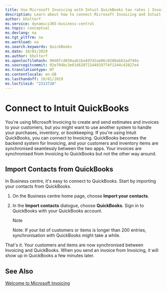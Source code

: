 ```yaml
---
title: Use Microsoft Invoicing with Intuit QuickBooks tax rates | Invoicing
description: Learn about how to connect Microsoft Invoicing and Intuit QuickBooks.
author: bholtorf
ms.service: dynamics365-business-central
ms.topic: conceptual
ms.devlang: na
ms.tgt_pltfrm: na
ms.workload: na
ms.search.keywords: QuickBooks
ms.date: 10/01/2019
ms.author: bholtorf
ms.openlocfilehash: 90d8fcd650aab1ba49742ae06c0288abb2ad749a
ms.sourcegitcommit: 02e704bc3e01d62072144919774f1244c42827e4
ms.translationtype: HT
ms.contentlocale: en-GB
ms.lasthandoff: 10/01/2019
ms.locfileid: "2313728"
---
```

# <a name="connect-to-intuit-quickbooks"></a>Connect to Intuit QuickBooks
You're using Microsoft Invoicing to create and send estimates and invoices to your customers, but you might want to use another system to handle your purchases, inventory, or bookkeeping. If you're using Intuit QuickBooks, you can connect to Invoicing. QuickBooks becomes the backend system for Invoicing, and your customers and inventory items are synchronised seamlessly between the two apps. Your invoices are synchronised from Invoicing to QuickBooks but not the other way around.

## <a name="import-contacts-from-quickbooks"></a>Import Contacts from QuickBooks
In Business centre, it's easy to connect to QuickBooks. Start by importing your contacts from QuickBooks.

1. On the Business centre home page, choose **Import your contacts**.
2. In the **Import contacts** dialogue, choose **QuickBooks**. Sign in to QuickBooks with your QuickBooks account.

    > [!Note]
    > Note: If your list of customers or items is longer than 200 entries, synchronisation with QuickBooks might take a while.

That's it. Your customers and items are now synchronised between Invoicing and QuickBooks. When you send an invoice from Invoicing, it will show up in QuickBooks a few minutes later.

## <a name="see-also"></a>See Also
[Welcome to Microsoft Invoicing](index.md)